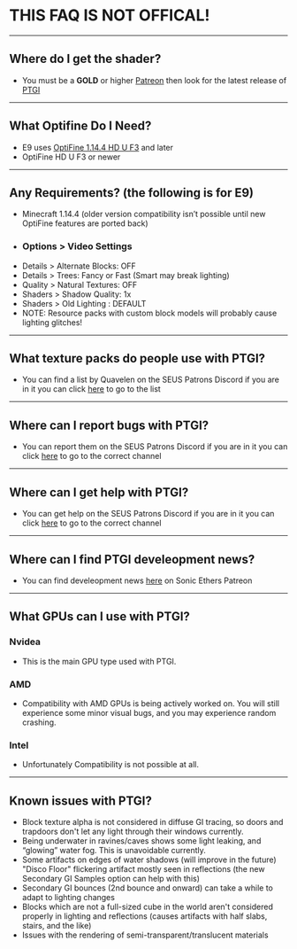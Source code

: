 # **THIS FAQ IS NOT OFFICAL!**
---

## Where do I get the shader?
- You must be a **GOLD** or higher [Patreon](https://www.patreon.com/sonicether/posts) then look for the latest release of [PTGI](https://www.patreon.com/sonicether/posts?tag=Release%20Archives)
---

## What Optifine Do I Need?
- E9 uses [OptiFine 1.14.4 HD U F3](https://optifine.net/downloads) and later
- OptiFine HD U F3 or newer
---

## Any Requirements? (the following is for E9)
- Minecraft 1.14.4 (older version compatibility isn’t possible until new OptiFine features are ported back)
- ### Options > Video Settings
- Details > Alternate Blocks: OFF
- Details > Trees: Fancy or Fast (Smart may break lighting)
- Quality > Natural Textures: OFF
- Shaders > Shadow Quality: 1x
- Shaders > Old Lighting : DEFAULT
- NOTE: Resource packs with custom block models will probably cause  lighting glitches!
---

## What texture packs do people use with PTGI?
- You can find a list by Quavelen on the SEUS Patrons Discord if you are in it you can click [here](https://discordapp.com/channels/354037679131721728/532179479527686154/598337969329537045) to go to the list
---

## Where can I report bugs with PTGI?
- You can report them on the SEUS Patrons Discord if you are in it you can click [here](https://discordapp.com/channels/354037679131721728/574908643947053068) to go to the correct channel
---

## Where can I get help with PTGI?
- You can get help on the SEUS Patrons Discord if you are in it you can click [here](https://discordapp.com/channels/354037679131721728/563294753802682370) to go to the correct channel
---

## Where can I find PTGI develeopment news?
- You can find develeopment news [here](https://www.patreon.com/sonicether/posts?tag=dev%20news) on Sonic Ethers Patreon
---

## What GPUs can I use with PTGI?
### Nvidea
- This is the main GPU type used with PTGI.
### AMD
- Compatibility with AMD GPUs is being actively worked on. You will still experience some minor visual bugs, and you may experience random crashing.
### Intel
- Unfortunately Compatibility is not possible at all.
---

## Known issues with PTGI?
- Block texture alpha is not considered in diffuse GI tracing, so doors and trapdoors don't let any light through their windows currently.
- Being underwater in ravines/caves shows some light leaking, and “glowing” water fog. This is unavoidable currently.
- Some artifacts on edges of water shadows (will improve in the future)
 "Disco Floor" flickering artifact mostly seen in reflections (the new Secondary GI Samples option can help with this)
- Secondary GI bounces (2nd bounce and onward) can take a while to adapt to lighting changes
- Blocks which are not a full-sized cube in the world aren't considered properly in lighting and reflections (causes artifacts with half slabs, stairs, and the like)
- Issues with the rendering of semi-transparent/translucent materials
